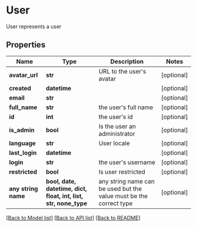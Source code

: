 # User

User represents a user

## Properties
Name | Type | Description | Notes
------------ | ------------- | ------------- | -------------
**avatar_url** | **str** | URL to the user&#39;s avatar | [optional] 
**created** | **datetime** |  | [optional] 
**email** | **str** |  | [optional] 
**full_name** | **str** | the user&#39;s full name | [optional] 
**id** | **int** | the user&#39;s id | [optional] 
**is_admin** | **bool** | Is the user an administrator | [optional] 
**language** | **str** | User locale | [optional] 
**last_login** | **datetime** |  | [optional] 
**login** | **str** | the user&#39;s username | [optional] 
**restricted** | **bool** | Is user restricted | [optional] 
**any string name** | **bool, date, datetime, dict, float, int, list, str, none_type** | any string name can be used but the value must be the correct type | [optional]

[[Back to Model list]](../README.md#documentation-for-models) [[Back to API list]](../README.md#documentation-for-api-endpoints) [[Back to README]](../README.md)


